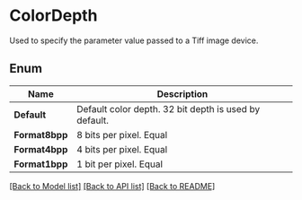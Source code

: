 ﻿
# ColorDepth
Used to specify the parameter value passed to a Tiff image device.

## Enum
 Name | Description
------------ | ------------
**Default** | Default color depth. 32 bit depth is used by default.
**Format8bpp** | 8 bits per pixel. Equal
**Format4bpp** | 4 bits per pixel. Equal
**Format1bpp** | 1 bit per pixel. Equal


[[Back to Model list]](../README.md#documentation-for-models) [[Back to API list]](../README.md#documentation-for-api-endpoints) [[Back to README]](../README.md)


